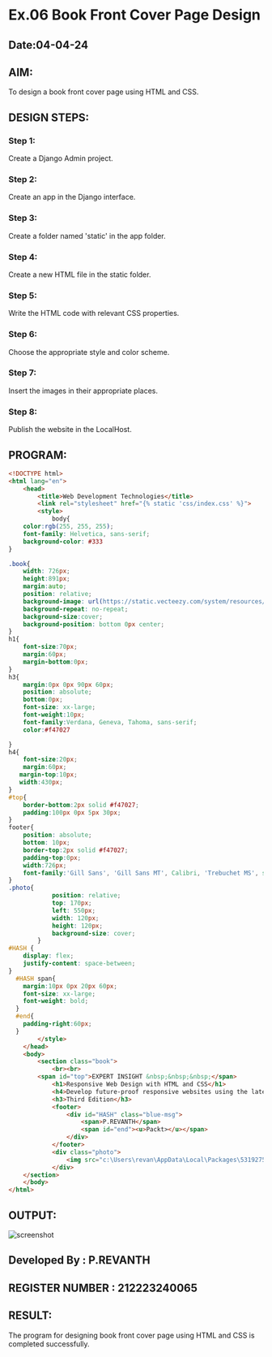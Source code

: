 # Ex.06 Book Front Cover Page Design
## Date:04-04-24

## AIM:
To design a book front cover page using HTML and CSS.

## DESIGN STEPS:

### Step 1:
Create a Django Admin project.

### Step 2:
Create an app in the Django interface.

### Step 3:
Create a folder named 'static' in the app folder.

### Step 4:
Create a new HTML file in the static folder.

### Step 5:
Write the HTML code with relevant CSS properties.

### Step 6:
Choose the appropriate style and color scheme.

### Step 7:
Insert the images in their appropriate places.

### Step 8:
Publish the website in the LocalHost.

## PROGRAM:
```html
<!DOCTYPE html>
<html lang="en">
    <head>
        <title>Web Development Technologies</title>
        <link rel="stylesheet" href="{% static 'css/index.css' %}">
        <style>
            body{
    color:rgb(255, 255, 255);
    font-family: Helvetica, sans-serif;
    background-color: #333
}

.book{
    width: 726px;
    height:891px;
    margin:auto;
    position: relative;
    background-image: url(https://static.vecteezy.com/system/resources/previews/001/962/594/large_2x/abstract-wave-element-for-design-stylized-line-art-background-free-vector.jpg);
    background-repeat: no-repeat;
    background-size:cover;
    background-position: bottom 0px center;
}
h1{
    font-size:70px;
    margin:60px;
    margin-bottom:0px;
}
h3{
    margin:0px 0px 90px 60px;
    position: absolute;
    bottom:0px;
    font-size: xx-large;
    font-weight:10px;
    font-family:Verdana, Geneva, Tahoma, sans-serif;
    color:#f47027

}
h4{
    font-size:20px;
    margin:60px;
   margin-top:10px;
   width:430px;
}
#top{
    border-bottom:2px solid #f47027;
    padding:100px 0px 5px 30px;
}
footer{
    position: absolute;
    bottom: 10px;
    border-top:2px solid #f47027;
    padding-top:0px;
    width:726px;
    font-family:'Gill Sans', 'Gill Sans MT', Calibri, 'Trebuchet MS', sans-serif;
}
.photo{
            position: relative;
            top: 170px;
            left: 550px;
            width: 120px;
            height: 120px;
            background-size: cover;
        }
#HASH {
    display: flex;
    justify-content: space-between;
}
  #HASH span{
    margin:10px 0px 20px 60px;
    font-size: xx-large;
    font-weight: bold;
  }
  #end{
    padding-right:60px;
  }
        </style>
    </head>
    <body>
        <section class="book">
            <br><br>
        <span id="top">EXPERT INSIGHT &nbsp;&nbsp;&nbsp;</span>
            <h1>Responsive Web Design with HTML and CSS</h1>
            <h4>Develop future-proof responsive websites using the latest HTML5 and CSS techniques</h4>
            <h3>Third Edition</h3>  
            <footer>
                <div id="HASH" class="blue-msg">
                    <span>P.REVANTH</span>
                    <span id="end"><u>Packt></u></span>
                </div>
            </footer>
            <div class="photo">
                <img src="c:\Users\revan\AppData\Local\Packages\5319275A.WhatsAppDesktop_cv1g1gvanyjgm\TempState\CDBC9BCA0A9FD93852571CCED0089C4D\WhatsApp Image 2024-04-04 at 22.09.20_eb09af52.jpg" width="150" height="170"alt="">
            </div>  
    </section>
    </body>
</html>
```

## OUTPUT:
![screenshot](https://github.com/Revanth-2717/cover/assets/152462274/9246fde9-c26e-43e5-8c61-5e31e1000c7d)

## Developed By : P.REVANTH
## REGISTER NUMBER : 212223240065

## RESULT:
The program for designing book front cover page using HTML and CSS is completed successfully.
